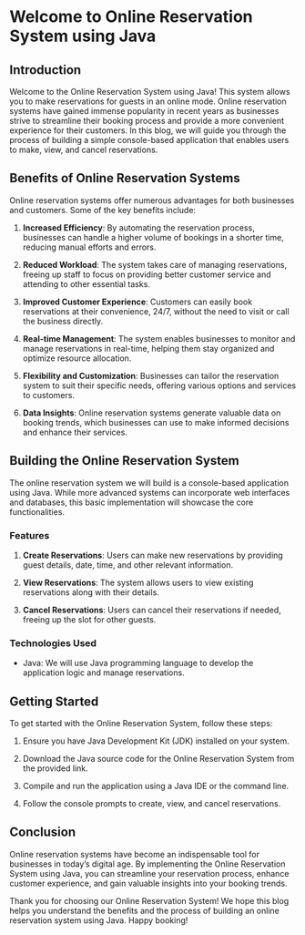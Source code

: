 # Welcome to Online Reservation System using Java

## Introduction

Welcome to the Online Reservation System using Java! This system allows you to make reservations for guests in an online mode. Online reservation systems have gained immense popularity in recent years as businesses strive to streamline their booking process and provide a more convenient experience for their customers. In this blog, we will guide you through the process of building a simple console-based application that enables users to make, view, and cancel reservations.

## Benefits of Online Reservation Systems

Online reservation systems offer numerous advantages for both businesses and customers. Some of the key benefits include:

1. **Increased Efficiency**: By automating the reservation process, businesses can handle a higher volume of bookings in a shorter time, reducing manual efforts and errors.

2. **Reduced Workload**: The system takes care of managing reservations, freeing up staff to focus on providing better customer service and attending to other essential tasks.

3. **Improved Customer Experience**: Customers can easily book reservations at their convenience, 24/7, without the need to visit or call the business directly.

4. **Real-time Management**: The system enables businesses to monitor and manage reservations in real-time, helping them stay organized and optimize resource allocation.

5. **Flexibility and Customization**: Businesses can tailor the reservation system to suit their specific needs, offering various options and services to customers.

6. **Data Insights**: Online reservation systems generate valuable data on booking trends, which businesses can use to make informed decisions and enhance their services.

## Building the Online Reservation System

The online reservation system we will build is a console-based application using Java. While more advanced systems can incorporate web interfaces and databases, this basic implementation will showcase the core functionalities.

### Features

1. **Create Reservations**: Users can make new reservations by providing guest details, date, time, and other relevant information.

2. **View Reservations**: The system allows users to view existing reservations along with their details.

3. **Cancel Reservations**: Users can cancel their reservations if needed, freeing up the slot for other guests.

### Technologies Used

- Java: We will use Java programming language to develop the application logic and manage reservations.

## Getting Started

To get started with the Online Reservation System, follow these steps:

1. Ensure you have Java Development Kit (JDK) installed on your system.

2. Download the Java source code for the Online Reservation System from the provided link.

3. Compile and run the application using a Java IDE or the command line.

4. Follow the console prompts to create, view, and cancel reservations.

## Conclusion

Online reservation systems have become an indispensable tool for businesses in today’s digital age. By implementing the Online Reservation System using Java, you can streamline your reservation process, enhance customer experience, and gain valuable insights into your booking trends.

Thank you for choosing our Online Reservation System! We hope this blog helps you understand the benefits and the process of building an online reservation system using Java. Happy booking!
